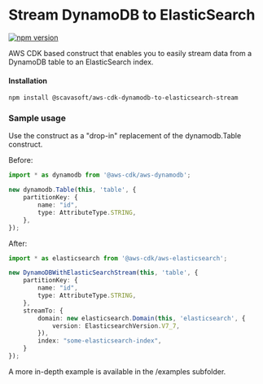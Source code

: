 # Stream DynamoDB to ElasticSearch

[![npm version](https://badge.fury.io/js/%40scavasoft%2Faws-cdk-dynamodb-to-elasticsearch-stream.svg)](https://www.npmjs.com/package/@scavasoft/aws-cdk-dynamodb-to-elasticsearch-stream)

AWS CDK based construct that enables you to easily stream data from a DynamoDB table to an ElasticSearch index.

#### Installation

    npm install @scavasoft/aws-cdk-dynamodb-to-elasticsearch-stream

### Sample usage

Use the construct as a "drop-in" replacement of the dynamodb.Table construct.

Before:
```typescript
import * as dynamodb from '@aws-cdk/aws-dynamodb';

new dynamodb.Table(this, 'table', {
    partitionKey: {
        name: "id",
        type: AttributeType.STRING,
    },
});
```
After:
```typescript
import * as elasticsearch from '@aws-cdk/aws-elasticsearch';

new DynamoDBWithElasticSearchStream(this, 'table', {
    partitionKey: {
        name: "id",
        type: AttributeType.STRING,
    },
    streamTo: {
        domain: new elasticsearch.Domain(this, 'elasticsearch', {
            version: ElasticsearchVersion.V7_7,
        }),
        index: "some-elasticsearch-index",
    }
});
```

A more in-depth example is available in the /examples subfolder.